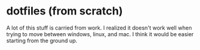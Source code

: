 # dotfiles (from scratch)

A lot of this stuff is carried from work. I realized it doesn't work well when trying to move between windows, linux, and mac. I think it would be easier starting from the ground up.

